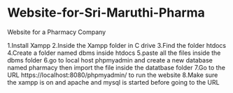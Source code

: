 # Website-for-Sri-Maruthi-Pharma
Website for a Pharmacy Company 


1.Install Xampp
2.Inside the Xampp folder in C drive
3.Find the folder htdocs
4.Create a folder named dbms inside htdocs
5.paste all the files inside the dbms folder
6.go to local host phpmyadmin and create a new database  named pharmacy then import the file inside the datatbase folder
7.Go to the URL https://localhost:8080/phpmyadmin/ to run the website
8.Make sure the xampp is on and apache and mysql is started before going to the URL
